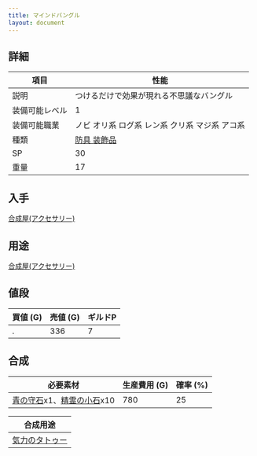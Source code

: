 ```yaml
---
title: マインドバングル
layout: document
---
```

## 詳細


|項目|性能|
|---|---|
|説明|つけるだけで効果が現れる不思議なバングル|
|装備可能レベル|1|
|装備可能職業|ノビ オリ系 ログ系 レン系 クリ系 マジ系 アコ系|
|種類|[防具 装飾品](防具(装飾品))|
|SP|30|
|重量|17|

## 入手

[合成屋(アクセサリー)](合成屋(アクセサリー))

## 用途

[合成屋(アクセサリー)](合成屋(アクセサリー))

## 値段


|買値 (G)|売値 (G)|ギルドP|
|---|---|---|
|.|336|7|

## 合成


|必要素材|生産費用 (G)|確率 (%)|
|---|---|---|
|[青の守石](青の守石)x1、[精霊の小石](精霊の小石)x10|780|25|


|合成用途|
|---|
|[気力のタトゥー](気力のタトゥー)|